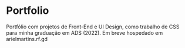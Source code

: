 # Portfolio
Portfólio com projetos de Front-End e UI Design, como trabalho de CSS para minha graduação em ADS (2022). Em breve hospedado em arielmartins.rf.gd

